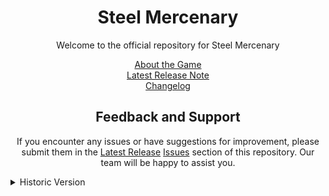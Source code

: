 <h1 align="center">Steel Mercenary</h1>

<p align="center">
  Welcome to the official repository for Steel Mercenary
</p>

<p align="center">
  <a href="https://www.roblox.com/games/7257541418">About the Game</a><br>
  <a href="https://github.com/bAKuL-Studio/Steel-Mercenary/releases/latest">Latest Release Note</a><br>
  <a href="https://github.com/bAKuL-Studio/Steel-Mercenary/releases">Changelog</a>
</p>

<h2 align="center">Feedback and Support</h2>

<p align="center">
  If you encounter any issues or have suggestions for improvement, please submit them in the <a href="https://github.com/bAKuL-Studio/Steel-Mercenary/releases/latest">Latest Release</a> <a href="https://github.com/bAKuL-Studio/Steel-Mercenary/issues">Issues</a> section of this repository. Our team will be happy to assist you.
</p>

<details>
  <summary>Historic Version</summary>
  <ul>
    Pre-Alpha<br>
     - <a href="https://github.com/bAKuL-Studio/Steel-Mercenary/releases/tag/0.4-pre">Pre-Alpha 0.4</a> <b>Experience Point Update</b> [26 Nov 2020]<br>
     - <a href="https://github.com/bAKuL-Studio/Steel-Mercenary/releases/tag/0.2-pre">Pre-Alpha 0.2</a> <b>More Swords Update</b> [26 Nov 2020]<br>
     - <a href="https://github.com/bAKuL-Studio/Steel-Mercenary/releases/tag/0.1.1-pre">Pre-Alpha 0.1</a> [26 Nov 2020]<br>
  </ul>
</details>
